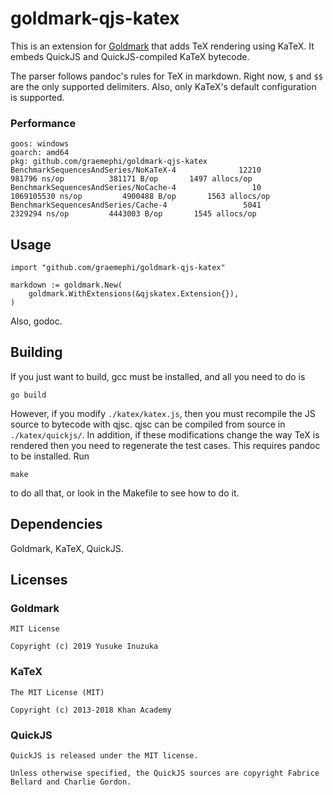 # goldmark-qjs-katex

This is an extension for [Goldmark](https://github.com/yuin/goldmark) that adds TeX rendering using KaTeX. It embeds QuickJS and QuickJS-compiled KaTeX bytecode.

The parser follows pandoc's rules for TeX in markdown. Right now, `$` and `$$` are the only supported delimiters. Also, only KaTeX's default configuration is supported.

### Performance

```
goos: windows
goarch: amd64
pkg: github.com/graemephi/goldmark-qjs-katex
BenchmarkSequencesAndSeries/NoKaTeX-4              12210            981796 ns/op          381171 B/op       1497 allocs/op
BenchmarkSequencesAndSeries/NoCache-4                 10        1069105530 ns/op         4900488 B/op       1563 allocs/op
BenchmarkSequencesAndSeries/Cache-4                 5041           2329294 ns/op         4443003 B/op       1545 allocs/op
```

## Usage

```
import "github.com/graemephi/goldmark-qjs-katex"
```
```
markdown := goldmark.New(
	goldmark.WithExtensions(&qjskatex.Extension{}),
)
```

Also, godoc.

## Building

If you just want to build, gcc must be installed, and all you need to do is

```
go build
```

However, if you modify `./katex/katex.js`, then you must recompile the JS source to bytecode with qjsc. qjsc can be compiled from source in `./katex/quickjs/`. In addition, if these modifications change the way TeX is rendered then you need to regenerate the test cases. This requires pandoc to be installed. Run

```
make
```
to do all that, or look in the Makefile to see how to do it.

## Dependencies

Goldmark, KaTeX, QuickJS.

## Licenses

### Goldmark
```
MIT License

Copyright (c) 2019 Yusuke Inuzuka
```
### KaTeX
```
The MIT License (MIT)

Copyright (c) 2013-2018 Khan Academy
```
### QuickJS
```
QuickJS is released under the MIT license.

Unless otherwise specified, the QuickJS sources are copyright Fabrice
Bellard and Charlie Gordon.
```
